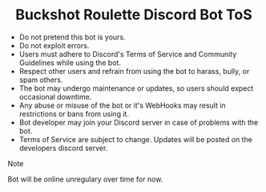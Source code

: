 <h1 align="center">Buckshot Roulette Discord Bot ToS</h1>

- Do not pretend this bot is yours.
- Do not exploit errors.
- Users must adhere to Discord's Terms of Service and Community Guidelines while using the bot.
- Respect other users and refrain from using the bot to harass, bully, or spam others.
- The bot may undergo maintenance or updates, so users should expect occasional downtime.
- Any abuse or misuse of the bot or it's WebHooks may result in restrictions or bans from using it.
- Bot developer may join your Discord server in case of problems with the bot.
- Terms of Service are subject to change. Updates will be posted on the developers discord server.

> [!NOTE]
> Bot  will be online unregulary over time for now.
>
